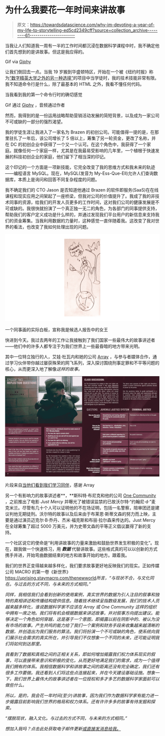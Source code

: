 # 为什么我要花一年时间来讲故事

> 原文：<https://towardsdatascience.com/why-im-devoting-a-year-of-my-life-to-storytelling-ed5cd2349cff?source=collection_archive---------61----------------------->

当我让人们知道我一周有一半的工作时间都沉浸在数据科学课程中时，我不确定他们首先想到的是讲故事。但这是我应得的。

Gif via [Giphy](https://giphy.com/gifs/foxhomeent-black-history-month-hidden-figures-xThtapzvqTGViWhwuA)

让我们倒回去一点。当我 19 岁搬到华盛顿特区，开始在一个被《纽约时报》称为[“数字精英大学之外的另一种选择”](https://www.nytimes.com/2013/05/05/business/enstitute-an-alternative-to-college-for-a-digital-elite.html)的项目中当学徒时，我的技术技能非常有限。我不知道命令行是什么，除了最基本的 HTML 之外，我看不懂任何代码。

当我看到我的第一个命令行时的确切感觉

Gif 通过 [Giphy](https://giphy.com/gifs/abcnetwork-worried-scandal-xUNd9Ub1CDS0LYVyGQ) ，音频通过作者

然而，我得到的是一份运用战略帮助营销活动发展的简短背景，以及成为一家公司不可或缺的一部分的强烈渴望。

我的学徒生涯让我进入了一家名为 Brazen 的初创公司。可能值得一提的是，在那里驻扎了一年后，该公司增长了 5 倍以上，筹集了另一轮资金，更改了名称，并在 DC 的初创企业中获得了一个又一个认可。在这个角色中，我获得了一个家庭。就像任何一个家庭一样，尤其是在我最易受影响的几年里，一个植根于快速发展的科技初创企业的家庭，他们留下了相当深的印记。

这个印记的一个方面是一项新技能，它完全改变了我的思维方式和我未来的轨迹——编程语言 MySQL。现在，MySQL(发音为 My-Ess-Que-Ell)允许人们查询数据库，本质上是询问和回答不同复杂程度的问题。

我不确定我们的 CTO Jason 是否知道他通过 Brazen 的软件即服务(SaaS)在在线课程和现实应用之间架起了一座桥梁，但我对公司的价值提升了。我成了我的非技术同事的资源，给我们的开发人员更多的工作时间，这对我们公司的健康发展是不可或缺的。我很快就扮演了一个真正独一无二的角色，为各部门的同事提供支持，帮助我们的客户定义成功是什么样的，并通过发现我们平台用户的新信息来支持我们的资金筹集。当我利用数据的力量时，这种感觉一直伴随着我。这改变了我对世界的看法，也改变了我如何处理出现的问题。

![](img/4a28c7a2e833034c903c1e06fe1e5f58.png)

一个同事画的实际白板，宣称我是候选人报告中的女王

快进到今天。我过去两年的工作让我接触到了我们国家一些最伟大的故事讲述者——他们中的许多人都专注于为我们世界上一些最昏暗的地方带来光明。

其中一位特立独行的人，艾娃·杜瓦内和她的公司 [Array](http://www.arraynow.com/) ，与参与者媒体合作，通过学习伙伴带你越过屡获殊荣的网飞系列，深入探讨围绕刑事定罪和不平等问题的核心，从而更深入地了解像*这样的故事。*

![](img/0d97dfeb2a892fb2ff7d1a3e11eeed5e.png)

片段来自[当他们看到我们学习同伴](https://www.wtsu101.org/)，感谢 Array

另一个有影响力的故事讲述者**，**斯科特·布尼克和他的公司 [One Community](http://1communityllc.com/) ，之前推出了电影 *Just Mercy* 并曝光了被错误监禁的已故沃尔特·“约翰尼·d·”麦克米兰。尽管有几十个人可以证明他的不在场证明，包括一名警察，陪审团还是建议判他无期徒刑。沃尔特的故事以及后来由于布莱恩·斯蒂文森的努力而上映，主要是通过演员迈克尔·B·乔丹、杰米·福克斯和布丽·拉尔森来传达的。Just Mercy 在全球筹集了超过 5000 万美元，并为史蒂文森的平等正义倡议赢得了新的支持。

一个社区说它的使命是“利用讲故事的力量来激励和鼓励世界发生积极的变化”。现在，跟我做一个快速练习，用 ***数据*** 代替讲故事。这些格式真的可以以创新的方式携手并进，开始弯曲数据结束的地方和故事开始的地方。跟着我。

我们的世界正变得越来越多样化，我们要求故事更好地反映我们的现实。正如传媒公司 MACRO 的第一卷《新世界》<https://uprising.staymacro.com/thenewworld>*所言，“与现状不合，与文化同在。与过去的方式不同，与未来的方式相同。”*

*同样，我相信我们会看到创新的使用案例，真实世界的数据为引人注目的叙事和独特的真相讲述和传播结构提供信息。随着技术继续呈指数级发展，我们的技术人员越来越多样化，谁说数据科学家不应该在 Array 或 One Community 这样的组织中拥有一席之地。我们将有机会根据数据来讲述故事，并对叙事方向提出建议。能够决定一个角色如何穿越，这是基于一个意图，即揭露以前在阴影中的、被认为没有市场的故事。产生共鸣的能力给了我们一个案例和财务手段来收集越来越清晰的数据，并创造出为我们服务的算法。我们将扮演一个不可或缺的角色，使系统向我们展示社会需求的真实所在，并引导我们不仅想象一个不同的未来，还可能证明我们将如何到达那里。*

*我看到了数据和真相之间的正相关关系，即如何增加揭露我们权力体系现实的叙事，可以直接带来意识和积极的变化，从而更好地满足我们的需求，成为一个值得我们拥有的体系。我相信数据科学和讲故事之间的距离还没有完全确定，我们还有很多工作要做。我还看到人们将这些点连接起来，并在今天建设基础设施。想象一下，我们世界上最伟大的故事讲述者在一位授权和多才多艺的数据科学家面前可以做些什么。*

*所以，是的，我会花一年时间(至少)讲故事，因为我们作为数据科学家有能力进一步揭露目前影响我们世界的格局和权力体系。还有许许多多的故事有待发掘和探索。*

*“摆脱现状，融入文化。与过去的方式不同，与未来的方式相同。”*

*想加入我吗？点击此处获取电子邮件更新[或直接发消息给我。](http://eepurl.com/hoC3FX)*